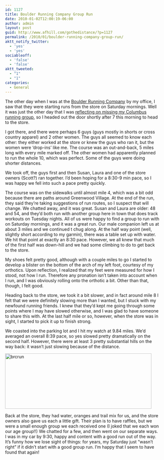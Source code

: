 ```yaml
---
id: 1127
title: Boulder Running Company Group Run
date: 2010-01-02T12:00:19-06:00
author: admin
layout: post
guid: http://www.afhill.com/gothedistance/?p=1127
permalink: /2010/01/boulder-running-company-group-run/
aktt_notify_twitter:
  - 'yes'
  - 'yes'
sociableoff:
  - 'false'
  - 'false'
aktt_tweeted:
  - "1"
  - "1"
categories:
  - General
---
```

The other day when I was at the [Boulder Running Company](http://www.boulderrunningcompany.com/) by my office, I saw that they were starting runs from the store on Saturday mornings. Well it was just the other day that I was [reflecting on missing my Columbus running group](http://twitter.com/afhill262/status/7050975309), so I headed out the door shortly after 7 this morning to head to the store.

<!--more -->I got there, and there were perhaps 6 guys (guys mostly in shorts or cross country apparel) and 2 other women. The guys all seemed to know each other: they either worked at the store or knew the guys who ran it, but the women were &#8216;drop-ins&#8217; like me. The course was an out-and-back, 5 miles long with every mile marked off. The other women had apparently planned to run the whole 10, which was perfect. Some of the guys were doing shorter distances. 

We took off, the guys first and then Susan, Laura and one of the store owners (Scott?) ran together. I&#8217;d been hoping for a 8:30-9 min pace, so I was happy we fell into such a pace pretty quickly. 

The course was on the sidewalks until almost mile 4, which was a bit odd because there are paths around Greenwood Village. At the end of the run, they said they&#8217;re taking suggestions of run routes, so I suspect that will change. We chatted away, and it was great. Susan and Laura are older: 48 and 54, and they&#8217;d both run with another group here in town that does track workouts on Tuesday nights. All of us were happy to find a group to run with on Saturday mornings, and it was a great run. Our male companion left us at about 3 miles and we continued t chug along. At the half way point (well, slightly short according to my garmin), there was a table set up with water. We hit that point at exactly an 8:30 pace. However, we all knew that much of the first half was down-hill and we had some climbing to do to get back to the store. 

My shoes felt pretty good, although with a couple miles to go I started to develop a blister on the bottom of the arch of my left foot, courtesy of my orthotics. Upon reflection, I realized that my feet were measured for how I stood, not how I run. Therefore any pronation isn&#8217;t taken into account when I run, and I was obviously rolling onto the orthotic a bit. Other than that, though, I felt good. 

Heading back to the store, we took it a bit slower, and in fact around mile 8 I felt that we were definitely slowing more than I wanted, but I stuck with my newfound running friends. I knew that they&#8217;d kept me going through some points where I may have slowed otherwise, and I was glad to have someone to share this with. At the last half mile or so, however, when the store was in sight, I started to pick it up to finish strong. 

We coasted into the parking lot and I hit my watch at 9.84 miles. We&#8217;d averaged an overall 8:39 pace, so yes slowed pretty dramatically on the second half. However, there were at least 3 pretty substantial hills on the way back: it wasn&#8217;t just slowing because of the distance. 

<img src="http://www.afhill.com/gothedistance/wp-content/uploads/2010/01/brcrun.gif" alt="brcrun" title="brcrun" width="478" height="180" class="aligncenter size-full wp-image-1128" /> 

Back at the store, they had water, oranges and trail mix for us, and the store owners also gave us each a little gift. Their plan is to have raffles, but we were a small enough group we each received one (I joked that we each won our age group!!) We chatted for a few, and then went on our separate ways. I was in my car by 9:30, happy and content with a good run out of the way. It&#8217;s funny how we lose sight of things: for years, my Saturday just &#8220;wasn&#8217;t right&#8221; if it didn&#8217;t start with a good group run. I&#8217;m happy that I seem to have found that again!